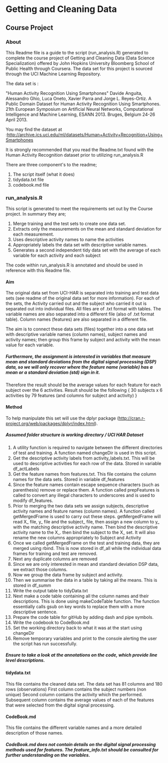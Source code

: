 # Getting and Cleaning Data
## Course Project

### About
This Readme file is a guide to the script (run_analysis.R) generated to complete the course project of Getting and Cleaning Data (Data Science Specialization) offered by John Hopkins University Bloomberg School of Public Health through Coursera. 
The data set for this project is sourced through the UCI Machine Learning Repository. 

The data set is :

"Human Activity Recognition Using Smartphones"  Davide Anguita, Alessandro Ghio, Luca Oneto, Xavier Parra and Jorge L. Reyes-Ortiz. A Public Domain Dataset for Human Activity Recognition Using Smartphones. 21th European Symposium on Artificial Neural Networks, Computational Intelligence and Machine Learning, ESANN 2013. Bruges, Belgium 24-26 April 2013.

You may find the dataset at :http://archive.ics.uci.edu/ml/datasets/Human+Activity+Recognition+Using+Smartphones

It is strongly recommended that you read the Readme.txt found with the Human Activity Recognition dataset prior to utilizing run_analysis.R

There are three component's to the readme;
1. The script itself (what it does)
2. tidydata.txt file
3. codebook.md file

### run_analysis.R
This script is generated to meet the requirements set out by the Course project. In summary they are;

1. Merge training and the test sets to create one data set.
2. Extracts only the measurements on the mean and standard deviation for each measurement.
3. Uses descriptive activity names to name the activities
4. Appropriately labels the data set with descriptive variable names.
5. Generates a second independent tidy data set with the average of each variable for each activity and each subject

The code within run_analysis.R is annotated and should be used in reference with this Readme file. 
#### Aim
The original data set from UCI-HAR is separated into training and test data sets (see readme of the original data set for more information). For each of the sets, the Activity carried out and the subject who carried it out is separated out into individual files. All files are of .txt format with tables. The variable names are also separated into a different file (also of .txt format table). Column names (features) are also separated in a different file.

The aim is to connect these data sets (files) together into a one data set with descriptive variable names (column names), subject names and activity names; then group this frame by subject and activity with the mean value for each variable. 

##### Furthermore, the assignment is interested in variables that measure mean and standard deviations from the digital signal processing (DSP) data, so we will only recover where the feature name (variable) has a mean or a standard deviation (std) sign in it. 

Therefore the result should be the average values for each feature for each subject over the 6 activities. Result should be the following { 30 subjects x 6 activities by 79 features (and columns for subject and activity) } 

#### Method
To help manipulate this set will use the dplyr package (http://cran.r-project.org/web/packages/dplyr/index.html).

##### Assumed folder structure is  working directory / UCI HAR Dataset

1. A utility function is required to navigate between the different directories of test and training. A function named changeDir is used in this script.
2. Get the descriptive activity labels from activity_labels.txt. This will be used to descriptive activities for each row of the data. Stored in variable df_actLabels
3. Get the feature names from features.txt. This file contains the column names for the data sets. Stored in variable df_features
4. Since the feature names contain escape sequence characters (such as parenthesis) remove or replace them. A function called prepFeatures is called to convert any illegal characters to underscores and is used to modify df_features.
5. Prior to merging the two data sets we assign subjects, descriptive activity names and feature names (column names). A function called getMergedFrame is used to carry out these steps. getMergedFrame will read X_ file, y_ file and the subject_ file, then assign a new column to y_ with the matching descriptive activity name. Then bind the descriptive activity name to the X_. then bind the subject to the X_ set. It will also rename the new columns appropriately to Subject and Activity
6. Once we called getMergedFrame on the test and training data, they are merged using rbind. This is now stored in df_all while the individual data frames for training and test are removed.
7. Next any duplicate columns are removed
8. Since we are only interested in mean and standard deviation DSP data, we extract those columns. 
9. Now we group the data frame by subject and activity.
10. Then we summarise the data in a table by taking all the means. This is stored in df_summ
11. Write  the output table to tidyData.txt
12. Next make a code table containing all the column names and their descriptions. This is done using makeCodeTable function. The function essentially calls gsub on key words to replace them with a more descriptive sentence.
13. Prepare the code table for gitHub by adding dash and pipe symbols.
14. Write the codebook to CodeBook.md
15. Set the working directory back to what it was at the start using changeDir
16. Remove temporary variables and print to the console alerting the user the script has run successfully. 



##### Ensure to take a look at the annotations on the code, which provide line level descriptions. 

#### tidydata.txt
This file contains the cleaned data set. The data set has 81 columns and 180 rows (observations)
First column contains the subject numbers (non unique)
Second column contains the activity which the performed.
Subsequent column contains the average values of each of the features that were selected from the digital signal processing.
#### CodeBook.md
This file contains the different variable names and a more detailed description of those names.
##### CodeBook.md does not contain details on the digital signal processing methods used for features. The feature_info.txt should be consulted for further understanding on the variables.
